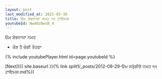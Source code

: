 ```yaml
---
layout: post
last_modified_at: 2021-03-30
title: ਓਮ ਸ਼ੋਭਨਾਯਾ ਨਮਹ ੧੧ ਟਾਇਮਸ
youtubeId: Nwd0zOwsB_4
---
```

 
 
 ਓਮ ਸ਼ੋਭਨਾਯਾ ਨਮਹ  
 
 -  ਕੌਣ ਹੈ ਚੰਗੀ ਤੌਹਫਾ 
 
  
 
  
 
 
 
 
 
 


{% include youtubePlayer.html id=page.youtubeId %}
 
[Next]({{ site.baseurl }}{% link  split1/_posts/2012-09-29-ਓਮ ਸਰੁੰਗੀਣੇ ਨਮਹ ੧੧ ਟਾਇਮਸ.md%})
 
